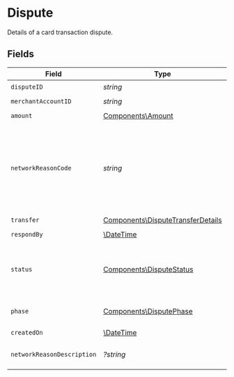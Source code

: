 # Dispute

Details of a card transaction dispute.


## Fields

| Field                                                                                                                                                                                                   | Type                                                                                                                                                                                                    | Required                                                                                                                                                                                                | Description                                                                                                                                                                                             |
| ------------------------------------------------------------------------------------------------------------------------------------------------------------------------------------------------------- | ------------------------------------------------------------------------------------------------------------------------------------------------------------------------------------------------------- | ------------------------------------------------------------------------------------------------------------------------------------------------------------------------------------------------------- | ------------------------------------------------------------------------------------------------------------------------------------------------------------------------------------------------------- |
| `disputeID`                                                                                                                                                                                             | *string*                                                                                                                                                                                                | :heavy_check_mark:                                                                                                                                                                                      | N/A                                                                                                                                                                                                     |
| `merchantAccountID`                                                                                                                                                                                     | *string*                                                                                                                                                                                                | :heavy_check_mark:                                                                                                                                                                                      | N/A                                                                                                                                                                                                     |
| `amount`                                                                                                                                                                                                | [Components\Amount](../../Models/Components/Amount.md)                                                                                                                                                  | :heavy_check_mark:                                                                                                                                                                                      | N/A                                                                                                                                                                                                     |
| `networkReasonCode`                                                                                                                                                                                     | *string*                                                                                                                                                                                                | :heavy_check_mark:                                                                                                                                                                                      | Indicates the card network's category for the dispute. <br/><br/>These codes may differ between card brands. You can find more information on the code from the networkReasonDescription field.         |
| `transfer`                                                                                                                                                                                              | [Components\DisputeTransferDetails](../../Models/Components/DisputeTransferDetails.md)                                                                                                                  | :heavy_check_mark:                                                                                                                                                                                      | N/A                                                                                                                                                                                                     |
| `respondBy`                                                                                                                                                                                             | [\DateTime](https://www.php.net/manual/en/class.datetime.php)                                                                                                                                           | :heavy_check_mark:                                                                                                                                                                                      | N/A                                                                                                                                                                                                     |
| `status`                                                                                                                                                                                                | [Components\DisputeStatus](../../Models/Components/DisputeStatus.md)                                                                                                                                    | :heavy_check_mark:                                                                                                                                                                                      | The status of a particular dispute. <br/><br/>Read our [disputes guide](https://docs.moov.io/guides/money-movement/accept-payments/card-acceptance/disputes/#dispute-statuses) to learn what each status means. |
| `phase`                                                                                                                                                                                                 | [Components\DisputePhase](../../Models/Components/DisputePhase.md)                                                                                                                                      | :heavy_check_mark:                                                                                                                                                                                      | The phase of a dispute within the dispute lifecycle.                                                                                                                                                    |
| `createdOn`                                                                                                                                                                                             | [\DateTime](https://www.php.net/manual/en/class.datetime.php)                                                                                                                                           | :heavy_check_mark:                                                                                                                                                                                      | N/A                                                                                                                                                                                                     |
| `networkReasonDescription`                                                                                                                                                                              | *?string*                                                                                                                                                                                               | :heavy_minus_sign:                                                                                                                                                                                      | Provides detail on the card network's categorization of the dispute.                                                                                                                                    |